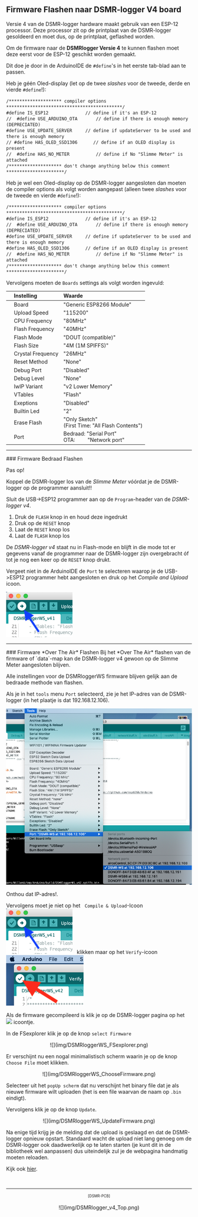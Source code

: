 ## Firmware Flashen naar DSMR-logger V4 board

Versie 4 van de DSMR-logger hardware maakt gebruik van een ESP-12
processor. Deze processor zit op de printplaat van de DSMR-logger
gesoldeerd en moet dus, op de printplaat, geflashed worden.

Om de firmware naar de **DSMRlogger Versie 4** te kunnen flashen moet deze eerst 
voor de ESP-12 geschikt worden gemaakt.

Dit doe je door in de ArduinoIDE de `#define`'s in het eerste tab-blad aan te passen.

Heb je géén Oled-display (let op de twee *slashes* voor de tweede, derde en vierde `#define`!):
```
/******************** compiler options  ********************************************/
#define IS_ESP12              // define if it's an ESP-12
//  #define USE_ARDUINO_OTA       // define if there is enough memory (DEPRECIATED)
#define USE_UPDATE_SERVER     // define if updateServer to be used and there is enough memory
// #define HAS_OLED_SSD1306      // define if an OLED display is present
//  #define HAS_NO_METER          // define if No "Slimme Meter" is attached
/******************** don't change anything below this comment **********************/

```
Heb je wel een Oled-display op de DSMR-logger aangesloten dan moeten de compiler options
als volgt worden aangepast (alleen twee *slashes* voor de tweede en vierde `#define`!):
```
/******************** compiler options  ********************************************/
#define IS_ESP12              // define if it's an ESP-12
//  #define USE_ARDUINO_OTA       // define if there is enough memory (DEPRECIATED)
#define USE_UPDATE_SERVER     // define if updateServer to be used and there is enough memory
#define HAS_OLED_SSD1306      // define if an OLED display is present
//  #define HAS_NO_METER          // define if No "Slimme Meter" is attached
/******************** don't change anything below this comment **********************/

```

Vervolgens moeten de `Boards` settings als volgt worden ingevuld:

|   | Instelling        |Waarde|
|:-:|:------------------|:-----|
|   | Board             | "Generic ESP8266 Module" |
|   | Upload Speed      | "115200" |
|   | CPU Frequency     | "80MHz" |
|   | Flash Frequency   | "40MHz" |
|   | Flash Mode        | "DOUT (compatible)" |
|   | Flash Size        | "4M (1M SPIFFS)" |
|   | Crystal Frequency | "26MHz" |
|   | Reset Method      | "None" |
|   | Debug Port        | "Disabled" |
|   | Debug Level       | "None" |
|   | IwIP Variant      | "v2 Lower Memory" |
|   | VTables           | "Flash" |
|   | Exeptions         | "Disabled" |
|   | Builtin Led       | "2" |
|   | Erase Flash       | "Only Sketch"<br>(First Time: "All Flash Contents") |
|   | Port              | Bedraad: "Serial Port" <br> OTA: &nbsp; &nbsp; &nbsp; &nbsp; "Network port" |



<hr>
### Firmware Bedraad Flashen
<div class="admonition note">
<p class="admonition-title">Pas op!</p>
Koppel de DSMR-logger los van de <i>Slimme Meter</i> vóórdat je de DSMR-logger
op de programmer aansluit!!
</div>

Sluit de USB->ESP12 programmer aan op de `Program`-header van de *DSMR-logger v4*. 

1. Druk de `FLASH` knop in en houd deze ingedrukt
2. Druk op de `RESET` knop 
3. Laat de `RESET` knop los
4. Laat de `FLASH` knop los

De *DSMR-logger v4* staat nu in Flash-mode en blijft in die mode tot er gegevens vanaf
de programmer naar de DSMR-logger zijn overgebracht óf tot je nog een keer op de
`RESET` knop drukt.

Vergeet niet in de ArduinoIDE de `Port` te selecteren waarop je de USB->ESP12 
programmer hebt aangesloten en druk op het *Compile and Upload* icoon.

![](img/CompileAndUploadIcon.png)

<hr>
### Firmware *Over The Air* Flashen
Bij het *Over The Air* flashen van de firmware of `data`-map kan de 
DSMR-logger v4 gewoon op de Slimme Meter aangesloten blijven.

Alle instellingen voor de DSMRloggerWS firmware blijven gelijk aan
de bedraade methode van flashen. 

Als je in het `tools` menu `Port` selecteerd, zie je het IP-adres 
van de DSMR-logger (in het plaatje is dat 192.168.12.106).

![](img/IDE_Network_Port.png)

Onthou dat IP-adres!.

Vervolgens moet je niet op het &nbsp; `Compile & Upload`-Icoon
&nbsp; ![](img/CompileAndUploadIcon.png) &nbsp;
klikken maar op het `Verify`-icoon
&nbsp; ![](img/VerifyIcon.png) &nbsp;

Als de firmware gecompileerd is klik je op de DSMR-logger pagina op het 
<img src="../img/FSexplorer.png"> icoontje.

In de FSexplorer klik je op de knop `select Firmware`

<center>![](img/DSMRloggerWS_FSexplorer.png)</center>

Er verschijnt nu een nogal minimalistisch scherm waarin je op de knop `Choose File`
moet klikken.

<center>![](img/DSMRloggerWS_ChooseFirmware.png)</center>

Selecteer uit het `popUp scherm` dat nu verschijnt het binary file dat je als 
nieuwe firmware wilt uploaden (het is een file waarvan de naam op `.bin` eindigt). 
<br />

Vervolgens klik je op de knop `Update`.

<center>![](img/DSMRloggerWS_UpdateFirmware.png)</center>

Na enige tijd krijg je de melding dat de upload is geslaagd en dat de DSMR-logger
opnieuw opstart. Standaard wacht de upload niet lang genoeg om de DSMR-logger ook
daadwerkelijk op te laten starten (je kunt dit in de bibliotheek wel aanpassen)
dus uiteindelijk zul je de webpagina handmatig moeten reloaden.


Kijk ook [hier](uploadOTA-bug.md).




<br>

---
<center  style="font-size: 70%">[DSMR-PCB]</center><br>
<center>![](img/DSMRlogger_v4_Top.png)</center>

